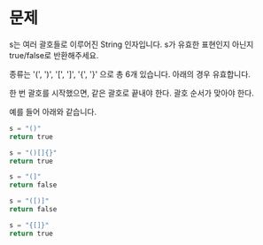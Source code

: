 # 문제

s는 여러 괄호들로 이루어진 String 인자입니다.
s가 유효한 표현인지 아닌지 true/false로 반환해주세요. 

종류는 '(', ')', '[', ']', '{', '}' 으로 총 6개 있습니다. 아래의 경우 유효합니다.

한 번 괄호를 시작했으면, 같은 괄호로 끝내야 한다.
괄호 순서가 맞아야 한다.

예를 들어 아래와 같습니다.  

```python
s = "()"
return true

s = "()[]{}"
return true

s = "(]"
return false

s = "([)]"
return false

s = "{[]}"
return true
```